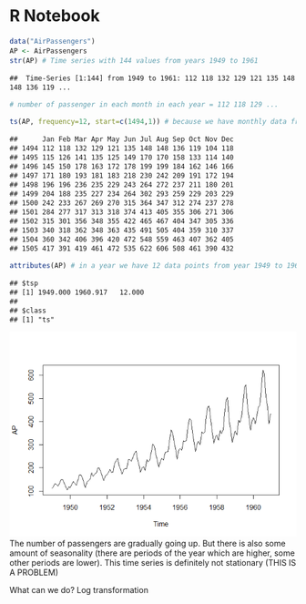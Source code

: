 R Notebook
================

``` r
data("AirPassengers")
AP <- AirPassengers
str(AP) # Time series with 144 values from years 1949 to 1961
```

    ##  Time-Series [1:144] from 1949 to 1961: 112 118 132 129 121 135 148 148 136 119 ...

``` r
# number of passenger in each month in each year = 112 118 129 ...
```

``` r
ts(AP, frequency=12, start=c(1494,1)) # because we have monthly data from 1494 from January
```

    ##      Jan Feb Mar Apr May Jun Jul Aug Sep Oct Nov Dec
    ## 1494 112 118 132 129 121 135 148 148 136 119 104 118
    ## 1495 115 126 141 135 125 149 170 170 158 133 114 140
    ## 1496 145 150 178 163 172 178 199 199 184 162 146 166
    ## 1497 171 180 193 181 183 218 230 242 209 191 172 194
    ## 1498 196 196 236 235 229 243 264 272 237 211 180 201
    ## 1499 204 188 235 227 234 264 302 293 259 229 203 229
    ## 1500 242 233 267 269 270 315 364 347 312 274 237 278
    ## 1501 284 277 317 313 318 374 413 405 355 306 271 306
    ## 1502 315 301 356 348 355 422 465 467 404 347 305 336
    ## 1503 340 318 362 348 363 435 491 505 404 359 310 337
    ## 1504 360 342 406 396 420 472 548 559 463 407 362 405
    ## 1505 417 391 419 461 472 535 622 606 508 461 390 432

``` r
attributes(AP) # in a year we have 12 data points from year 1949 to 1960 something month
```

    ## $tsp
    ## [1] 1949.000 1960.917   12.000
    ## 
    ## $class
    ## [1] "ts"

![](myNote1_files/figure-gfm/unnamed-chunk-4-1.png)<!-- --> The number
of passengers are gradually going up. But there is also some amount of
seasonality (there are periods of the year which are higher, some other
periods are lower). This time series is definitely not stationary (THIS
IS A PROBLEM)

What can we do? Log transformation
